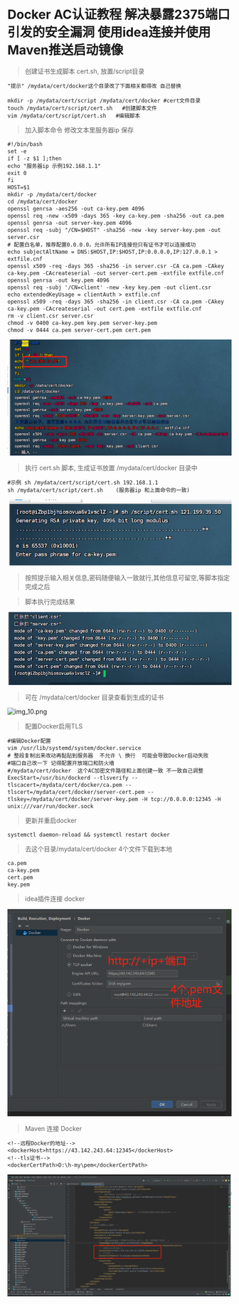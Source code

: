 # Docker AC认证教程 解决暴露2375端口引发的安全漏洞 使用idea连接并使用Maven推送启动镜像
>创建证书生成脚本 cert.sh, 放置/script目录  

```shell
"提示" /mydata/cert/docker这个目录改了下面相关都得改 自己替换 

mkdir -p /mydata/cert/script /mydata/cert/docker #cert文件目录   
touch /mydata/cert/script/cert.sh   #创建脚本文件
vim /mydata/cert/script/cert.sh   #编辑脚本
```
>加入脚本命令 修改文本里服务器ip 保存
```shell
#!/bin/bash 
set -e
if [ -z $1 ];then
echo "服务器ip 示例192.168.1.1"
exit 0
fi
HOST=$1
mkdir -p /mydata/cert/docker
cd /mydata/cert/docker
openssl genrsa -aes256 -out ca-key.pem 4096
openssl req -new -x509 -days 365 -key ca-key.pem -sha256 -out ca.pem
openssl genrsa -out server-key.pem 4096
openssl req -subj "/CN=$HOST" -sha256 -new -key server-key.pem -out server.csr
# 配置白名单，推荐配置0.0.0.0，允许所有IP连接但只有证书才可以连接成功
echo subjectAltName = DNS:$HOST,IP:$HOST,IP:0.0.0.0,IP:127.0.0.1 > extfile.cnf
openssl x509 -req -days 365 -sha256 -in server.csr -CA ca.pem -CAkey ca-key.pem -CAcreateserial -out server-cert.pem -extfile extfile.cnf
openssl genrsa -out key.pem 4096
openssl req -subj '/CN=client' -new -key key.pem -out client.csr
echo extendedKeyUsage = clientAuth > extfile.cnf
openssl x509 -req -days 365 -sha256 -in client.csr -CA ca.pem -CAkey ca-key.pem -CAcreateserial -out cert.pem -extfile extfile.cnf
rm -v client.csr server.csr
chmod -v 0400 ca-key.pem key.pem server-key.pem
chmod -v 0444 ca.pem server-cert.pem cert.pem
```
![img_1.png](img_1.png)
> 执行 cert.sh 脚本, 生成证书放置 /mydata/cert/docker 目录中

```shell
#示例 sh /mydata/cert/script/cert.sh 192.168.1.1
sh /mydata/cert/script/cert.sh    (服务器ip 和上面命令的一致) 
```
![img_3.png](img_3.png)
> 按照提示输入相关信息,密码随便输入一致就行,其他信息可留空,等脚本指定完成之后

>脚本执行完成结果

![img_4.png](img_4.png)

> 可在 /mydata/cert/docker 目录查看到生成的证书 

![img_10.png](img_10.png)

>配置Docker启用TLS

```shell
#编辑Docker配置
vim /usr/lib/systemd/system/docker.service
# 整段复制出来改动再黏贴到服务器  不允许 \ 换行  可能会导致Docker启动失败
#端口自己改一下 记得配置开放端口和防火墙    
#/mydata/cert/docker  这个AC加密文件路径和上面创建一致 不一致自己调整
ExecStart=/usr/bin/dockerd --tlsverify --tlscacert=/mydata/cert/docker/ca.pem --tlscert=/mydata/cert/docker/server-cert.pem --tlskey=/mydata/cert/docker/server-key.pem -H tcp://0.0.0.0:12345 -H unix:///var/run/docker.sock
```
>更新并重启docker 

```shell
systemctl daemon-reload && systemctl restart docker
```
>去这个目录/mydata/cert/docker 4个文件下载到本地
```shell
ca.pem
ca-key.pem
cert.pem
key.pem
```
> idea插件连接 docker  

![img_8.png](img_8.png)

>Maven 连接 Docker
```shell
<!--远程Docker的地址-->
<dockerHost>https://43.142.243.64:12345</dockerHost>
<!--tls证书-->
<dockerCertPath>D:\h-my\pem</dockerCertPath>
```
![img_9.png](img_9.png)




























